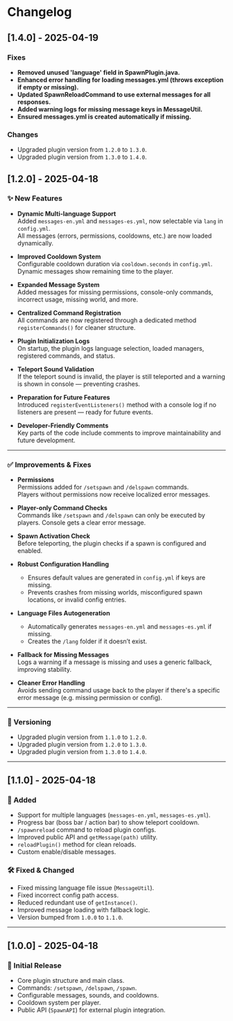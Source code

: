 # Changelog


## [1.4.0] - 2025-04-19

### Fixes

- **Removed unused 'language' field in SpawnPlugin.java.**
- **Enhanced error handling for loading messages.yml (throws exception if empty or missing).**
- **Updated SpawnReloadCommand to use external messages for all responses.**
- **Added warning logs for missing message keys in MessageUtil.**
- **Ensured messages.yml is created automatically if missing.**

### Changes
- Upgraded plugin version from `1.2.0` to `1.3.0`.
- Upgraded plugin version from `1.3.0` to `1.4.0`.

## [1.2.0] - 2025-04-18

### ✨ New Features

- **Dynamic Multi-language Support**  
  Added `messages-en.yml` and `messages-es.yml`, now selectable via `lang` in `config.yml`.  
  All messages (errors, permissions, cooldowns, etc.) are now loaded dynamically.

- **Improved Cooldown System**  
  Configurable cooldown duration via `cooldown.seconds` in `config.yml`.  
  Dynamic messages show remaining time to the player.

- **Expanded Message System**  
  Added messages for missing permissions, console-only commands, incorrect usage, missing world, and more.

- **Centralized Command Registration**  
  All commands are now registered through a dedicated method `registerCommands()` for cleaner structure.

- **Plugin Initialization Logs**  
  On startup, the plugin logs language selection, loaded managers, registered commands, and status.

- **Teleport Sound Validation**  
  If the teleport sound is invalid, the player is still teleported and a warning is shown in console — preventing crashes.

- **Preparation for Future Features**  
  Introduced `registerEventListeners()` method with a console log if no listeners are present — ready for future events.

- **Developer-Friendly Comments**  
  Key parts of the code include comments to improve maintainability and future development.

---

### ✅ Improvements & Fixes

- **Permissions**  
  Permissions added for `/setspawn` and `/delspawn` commands.  
  Players without permissions now receive localized error messages.

- **Player-only Command Checks**  
  Commands like `/setspawn` and `/delspawn` can only be executed by players. Console gets a clear error message.

- **Spawn Activation Check**  
  Before teleporting, the plugin checks if a spawn is configured and enabled.

- **Robust Configuration Handling**
    - Ensures default values are generated in `config.yml` if keys are missing.
    - Prevents crashes from missing worlds, misconfigured spawn locations, or invalid config entries.

- **Language Files Autogeneration**
    - Automatically generates `messages-en.yml` and `messages-es.yml` if missing.
    - Creates the `/lang` folder if it doesn’t exist.

- **Fallback for Missing Messages**  
  Logs a warning if a message is missing and uses a generic fallback, improving stability.

- **Cleaner Error Handling**  
  Avoids sending command usage back to the player if there's a specific error message (e.g. missing permission or config).


---

### 🔢 Versioning

- Upgraded plugin version from `1.1.0` to `1.2.0`.
- Upgraded plugin version from `1.2.0` to `1.3.0`.
- Upgraded plugin version from `1.3.0` to `1.4.0`.

---

## [1.1.0] - 2025-04-18

### 🚀 Added

- Support for multiple languages (`messages-en.yml`, `messages-es.yml`).
- Progress bar (boss bar / action bar) to show teleport cooldown.
- `/spawnreload` command to reload plugin configs.
- Improved public API and `getMessage(path)` utility.
- `reloadPlugin()` method for clean reloads.
- Custom enable/disable messages.

### 🛠️ Fixed & Changed

- Fixed missing language file issue (`MessageUtil`).
- Fixed incorrect config path access.
- Reduced redundant use of `getInstance()`.
- Improved message loading with fallback logic.
- Version bumped from `1.0.0` to `1.1.0`.

---

## [1.0.0] - 2025-04-18

### 🧱 Initial Release

- Core plugin structure and main class.
- Commands: `/setspawn`, `/delspawn`, `/spawn`.
- Configurable messages, sounds, and cooldowns.
- Cooldown system per player.
- Public API (`SpawnAPI`) for external plugin integration.
